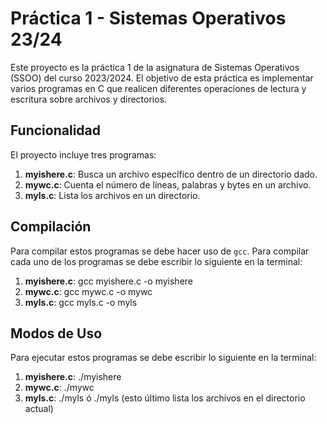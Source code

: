 # Práctica 1 - Sistemas Operativos 23/24

Este proyecto es la práctica 1 de la asignatura de Sistemas Operativos (SSOO) del curso 2023/2024. 
El objetivo de esta práctica es implementar varios programas en C que realicen diferentes operaciones de 
lectura y escritura sobre archivos y directorios.

## Funcionalidad

El proyecto incluye tres programas:

1. **myishere.c**: Busca un archivo específico dentro de un directorio dado.
2. **mywc.c**: Cuenta el número de líneas, palabras y bytes en un archivo.
3. **myls.c**: Lista los archivos en un directorio.

## Compilación

Para compilar estos programas se debe hacer uso de `gcc`. Para compilar cada uno de los programas se debe escribir lo siguiente en la terminal:

1. **myishere.c**: gcc myishere.c -o myishere
2. **mywc.c**: gcc mywc.c -o mywc
3. **myls.c**: gcc myls.c -o myls

## Modos de Uso 

Para ejecutar estos programas se debe escribir lo siguiente en la terminal:

1. **myishere.c**: ./myishere **<nombre del directorio> <nombre del fichero>**
2. **mywc.c**: ./mywc <nombre del fichero>
3. **myls.c**: ./myls <nombre del directorio> ó ./myls (esto último lista los archivos en el directorio actual)
